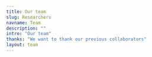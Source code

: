 ```yaml
---
title: Our team
slug: Researchers
navname: Team
description: ""
intro: "Our team"
thanks: "We want to thank our previous collaborators"
layout: team
---
```

